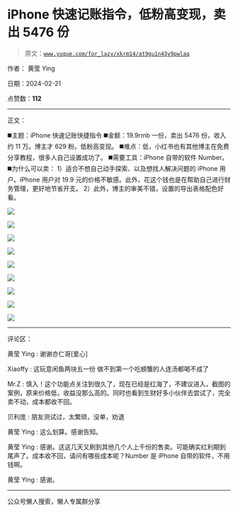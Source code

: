 # iPhone 快速记账指令，低粉高变现，卖出 5476 份

> 原文：[`www.yuque.com/for_lazy/xkrm14/at9gu1n43y9pwlaq`](https://www.yuque.com/for_lazy/xkrm14/at9gu1n43y9pwlaq)

作者： 黄莹 Ying

日期：2024-02-21

点赞数：**112**

* * *

正文：

◼️主题：iPhone 快速记账快捷指令 ◼️金额：19.9rmb 一份，卖出 5476 份，收入约 11 万。博主才 629 粉。低粉高变现。
◼️难点：低，小红书也有其他博主在免费分享教程，很多人自己设置成功了。 ◼️需要工具：iPhone 自带的软件 Number。 ◼️为什么可以卖：
1）适合不想自己动手探索、以及想找人解决问题的 iPhone 用户。iPhone 用户对 19.9 元的价格不敏感。此外，花这个钱也是在帮助自己进行财务管理，更好地节省开支。
2）此外，博主的审美不错，设置的导出表格配色好看。

![](img/538432a20f9e8eb09d0313f75c01ca65.png)

![](img/a5c8c220c721b0e4fd0e087723688741.png)

![](img/b5bc2da3849c50bb3a15bfb50ffcce4e.png)

![](img/39969aacb56e03f7d56bdba5dd8e2e91.png)

![](img/16e4b1103b15f667761d736a3b711427.png)

![](img/b6f77d954369ae5b82bab8c6e790897d.png)

![](img/e95c979fa0d49033229c59055b0c67df.png)

![](img/e0aa494ab80ba5fba3a625fe1679e733.png)

![](img/196f702147595bf33efafac855d64e5d.png)

* * *

评论区：

黄莹 Ying : 谢谢亦仁哥[爱心]

Xiaoffy : 这玩意闲鱼两块五一份 做不到第一个吃螃蟹的人连汤都喝不成了

Mr.Z : 慎入！这个功能点关注到很久了，现在已经是红海了，不建议进入，截图的案例，原来价格低，收益没那么高的。同时也看到生财好多小伙伴去尝试了，完全卖不动，成本都收不回。

贝利庞 : 朋友测试过，太繁琐，没单，劝退

黄莹 Ying : 这么划算。感谢告知。

黄莹 Ying : 感谢。这这几天又刷到其他几个人上千份的售卖。可能确实红利期到尾声了。成本收不回，请问有哪些成本呢？Number 是 iPhone 自带的软件，不用钱啊。

黄莹 Ying : 感谢。

* * *

公众号懒人搜索，懒人专属群分享